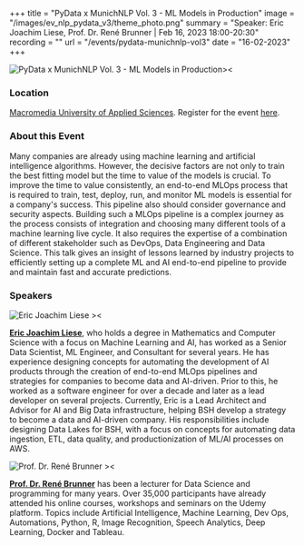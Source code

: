 +++
title = "PyData x MunichNLP Vol. 3 - ML Models in Production"
image = "/images/ev_nlp_pydata_v3/theme_photo.png"
summary = "Speaker: Eric Joachim Liese, Prof. Dr. René Brunner | Feb 16, 2023 18:00-20:30"
recording = ""
url = "/events/pydata-munichnlp-vol3"
date = "16-02-2023"
+++

<!--more-->

![PyData x MunichNLP Vol. 3 - ML Models in Production><](/images/ev_nlp_pydata_v3/theme_photo.png)

### Location

[Macromedia University of Applied Sciences](https://www.google.com/maps/search/?api=1&query=48.147476%2C%2011.555129). Register for the event [here](https://www.meetup.com/pydata-munchen/events/290454740/?_xtd=gqFyqTMyNjU0NTQxOKFwo2FwaQ%253D%253D&from=ref).


### About this Event

Many companies are already using machine learning and artificial intelligence algorithms. However, the decisive factors are not only to train the best fitting model but the time to value of the models is crucial. To improve the time to value consistently, an end-to-end MLOps process that is required to train, test, deploy, run, and monitor ML models is essential for a company's success. This pipeline also should consider governance and security aspects. Building such a MLOps pipeline is a complex journey as the process consists of integration and choosing many different tools of a machine learning live cycle. It also requires the expertise of a combination of different stakeholder such as DevOps, Data Engineering and Data Science. This talk gives an insight of lessons learned by industry projects to efficiently setting up a complete ML and AI end-to-end pipeline to provide and maintain fast and accurate predictions.

### Speakers

![Eric Joachim Liese ><](https://media.licdn.com/dms/image/C5603AQEmpLOC9xf8nA/profile-displayphoto-shrink_800_800/0/1516895838564?e=2147483647&v=beta&t=QnqHWOSaMxwbjJFLaKnTlxy9g7aOUENZufiPkLyZbFk)

[**Eric Joachim Liese**](https://de.linkedin.com/in/achimliese), who holds a degree in Mathematics and Computer Science with a focus on Machine Learning and AI, has worked as a Senior Data Scientist, ML Engineer, and Consultant for several years. He has experience designing concepts for automating the development of AI products through the creation of end-to-end MLOps pipelines and strategies for companies to become data and AI-driven. Prior to this, he worked as a software engineer for over a decade and later as a lead developer on several projects. Currently, Eric is a Lead Architect and Advisor for AI and Big Data infrastructure, helping BSH develop a strategy to become a data and AI-driven company. His responsibilities include designing Data Lakes for BSH, with a focus on concepts for automating data ingestion, ETL, data quality, and productionization of ML/AI processes on AWS.

![Prof. Dr. René Brunner ><](https://media.licdn.com/dms/image/D4E03AQECRTG7XmHfPg/profile-displayphoto-shrink_800_800/0/1672841740519?e=2147483647&v=beta&t=pewuW-wBk-ks1Utq6ehUgXjDm3c9p-ORdPNhMAYyK0Y)

[**Prof. Dr. René Brunner**](https://www.macromedia-fachhochschule.de/de/menschen/rene-brunner/) has been a lecturer for Data Science and programming for many years. Over 35,000 participants have already attended his online courses, workshops and seminars on the Udemy platform. Topics include Artificial Intelligence, Machine Learning, Dev Ops, Automations, Python, R, Image Recognition, Speech Analytics, Deep Learning, Docker and Tableau.